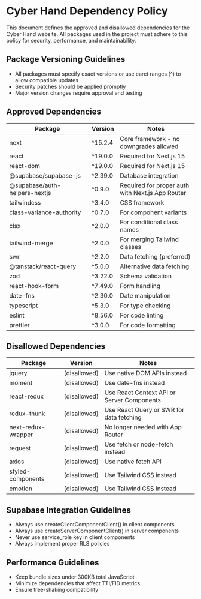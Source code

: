 # Cyber Hand Dependency Policy

This document defines the approved and disallowed dependencies for the Cyber Hand website.
All packages used in the project must adhere to this policy for security, performance, and maintainability.

## Package Versioning Guidelines

- All packages must specify exact versions or use caret ranges (^) to allow compatible updates
- Security patches should be applied promptly
- Major version changes require approval and testing

## Approved Dependencies

| Package                       | Version | Notes                                            |
| ----------------------------- | ------- | ------------------------------------------------ |
| next                          | ^15.2.4 | Core framework - no downgrades allowed           |
| react                         | ^19.0.0 | Required for Next.js 15                          |
| react-dom                     | ^19.0.0 | Required for Next.js 15                          |
| @supabase/supabase-js         | ^2.39.0 | Database integration                             |
| @supabase/auth-helpers-nextjs | ^0.9.0  | Required for proper auth with Next.js App Router |
| tailwindcss                   | ^3.4.0  | CSS framework                                    |
| class-variance-authority      | ^0.7.0  | For component variants                           |
| clsx                          | ^2.0.0  | For conditional class names                      |
| tailwind-merge                | ^2.0.0  | For merging Tailwind classes                     |
| swr                           | ^2.2.0  | Data fetching (preferred)                        |
| @tanstack/react-query         | ^5.0.0  | Alternative data fetching                        |
| zod                           | ^3.22.0 | Schema validation                                |
| react-hook-form               | ^7.49.0 | Form handling                                    |
| date-fns                      | ^2.30.0 | Date manipulation                                |
| typescript                    | ^5.3.0  | For type checking                                |
| eslint                        | ^8.56.0 | For code linting                                 |
| prettier                      | ^3.0.0  | For code formatting                              |

## Disallowed Dependencies

| Package            | Version      | Notes                                      |
| ------------------ | ------------ | ------------------------------------------ |
| jquery             | (disallowed) | Use native DOM APIs instead                |
| moment             | (disallowed) | Use date-fns instead                       |
| react-redux        | (disallowed) | Use React Context API or Server Components |
| redux-thunk        | (disallowed) | Use React Query or SWR for data fetching   |
| next-redux-wrapper | (disallowed) | No longer needed with App Router           |
| request            | (disallowed) | Use fetch or node-fetch instead            |
| axios              | (disallowed) | Use native fetch API                       |
| styled-components  | (disallowed) | Use Tailwind CSS instead                   |
| emotion            | (disallowed) | Use Tailwind CSS instead                   |

## Supabase Integration Guidelines

- Always use createClientComponentClient() in client components
- Always use createServerComponentClient() in server components
- Never use service_role key in client components
- Always implement proper RLS policies

## Performance Guidelines

- Keep bundle sizes under 300KB total JavaScript
- Minimize dependencies that affect TTI/FID metrics
- Ensure tree-shaking compatibility
